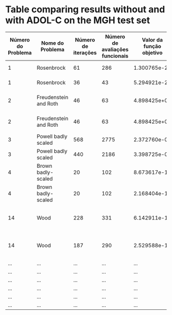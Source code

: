 # Table comparing results without and with ADOL-C on the MGH test set


| Número do Problema | Nome do Problema             | Número de iterações | Número de avaliações funcionais | Valor da função objetivo | Sup-norma do gradiente projetado | Pontos finais   | Utilizando Adol-c |
|-------------------|------------------------------|---------------------|--------------------------------|--------------------------|---------------------------------|-----------------|------------------|
| 1                 | Rosenbrock           | 61                 | 286                            | 1.300765e-22                    | 7.227963e-11                          | (1.000000e+00, 1.000000e+00)      | Não              |
| 1                | Rosenbrock          | 36                  | 43                            | 5.294921e-21                  | 2.924376e-10                         | (1.000000e+00, 1.000000e+00)      | Sim              |
| 2                 | Freudenstein and Roth           | 46                  | 63                            | 4.898425e+01                   | 8.803225e-07                          | (1.141278e+01, -8.968052e-01)      | Não              |
| 2                 | Freudenstein and Roth           | 46                  | 63                            | 4.898425e+01                   |8.803226e-07                          | (1.141278e+01, -8.968052e-01)      | Sim              |
| 3                 | Powell badly scaled           | 568                  | 2775                            | 2.372760e-07                   |5.833374e-07                          | (1.348146e-05, 7.417596e+00)      | Não              |
| 3                 | Powell badly scaled           | 440                  | 2186                            | 3.398725e-07                  |8.101755e-07                          | (1.375687e-05, 7.269095e+00)      | Sim              |
| 4                 | Brown badly-scaled         | 20                  | 102                            | 8.673617e-19                  |1.862645e-09                          | (1.000000e+06, 2.000000e-06)      | Não              |
| 4                 | Brown badly-scaled         |     20             | 102                            | 2.168404e-19                  |9.313226e-10                          | (1.000000e+06, 2.000000e-06)      | Sim              |
| 14                 | Wood        |       228           | 331                            | 6.142911e-14                  |3.753757e-07                          | (1.000000e+00, 1.000000e+00, 9.999999e-01, 9.999997e-01)      | Não              |
| 14                 | Wood        |       187           | 290                            | 2.529588e-17                  |3.860930e-08                          | (1.000000e+00, 1.000000e+00, 1.000000e+00, 1.000000e+00)      | Sim              |
| ...               | ...                          | ...                 | ...                            | ...                      | ...                             | ...             | ...              |
| ...               | ...                          | ...                 | ...                            | ...                      | ...                             | ...             | ...              |
| ...               | ...                          | ...                 | ...                            | ...                      | ...                             | ...             | ...              |
| ...               | ...                          | ...                 | ...                            | ...                      | ...                             | ...             | ...              |
| ...               | ...                          | ...                 | ...                            | ...                      | ...                             | ...             | ...              |
| ...               | ...                          | ...                 | ...                            | ...                      | ...                             | ...             | ...              |
